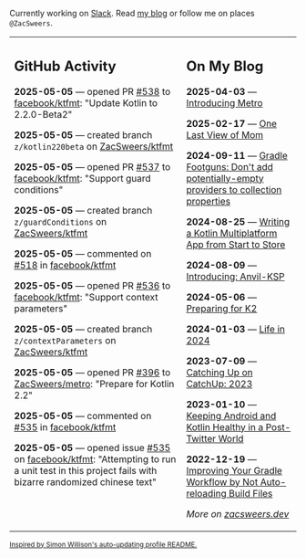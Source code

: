 Currently working on [Slack](https://slack.com/). Read [my blog](https://zacsweers.dev/) or follow me on places `@ZacSweers`.

<table><tr><td valign="top" width="60%">

## GitHub Activity
<!-- githubActivity starts -->
**2025-05-05** — opened PR [#538](https://github.com/facebook/ktfmt/pull/538) to [facebook/ktfmt](https://github.com/facebook/ktfmt): "Update Kotlin to 2.2.0-Beta2"

**2025-05-05** — created branch `z/kotlin220beta` on [ZacSweers/ktfmt](https://github.com/ZacSweers/ktfmt)

**2025-05-05** — opened PR [#537](https://github.com/facebook/ktfmt/pull/537) to [facebook/ktfmt](https://github.com/facebook/ktfmt): "Support guard conditions"

**2025-05-05** — created branch `z/guardConditions` on [ZacSweers/ktfmt](https://github.com/ZacSweers/ktfmt)

**2025-05-05** — commented on [#518](https://github.com/facebook/ktfmt/issues/518#issuecomment-2851985772) in [facebook/ktfmt](https://github.com/facebook/ktfmt)

**2025-05-05** — opened PR [#536](https://github.com/facebook/ktfmt/pull/536) to [facebook/ktfmt](https://github.com/facebook/ktfmt): "Support context parameters"

**2025-05-05** — created branch `z/contextParameters` on [ZacSweers/ktfmt](https://github.com/ZacSweers/ktfmt)

**2025-05-05** — opened PR [#396](https://github.com/ZacSweers/metro/pull/396) to [ZacSweers/metro](https://github.com/ZacSweers/metro): "Prepare for Kotlin 2.2"

**2025-05-05** — commented on [#535](https://github.com/facebook/ktfmt/issues/535#issuecomment-2851960557) in [facebook/ktfmt](https://github.com/facebook/ktfmt)

**2025-05-05** — opened issue [#535](https://github.com/facebook/ktfmt/issues/535) on [facebook/ktfmt](https://github.com/facebook/ktfmt): "Attempting to run a unit test in this project fails with bizarre randomized chinese text"
<!-- githubActivity ends -->
</td><td valign="top" width="40%">

## On My Blog
<!-- blog starts -->
**2025-04-03** — [Introducing Metro](https://www.zacsweers.dev/introducing-metro/)

**2025-02-17** — [One Last View of Mom](https://www.zacsweers.dev/one-last-view-of-mom/)

**2024-09-11** — [Gradle Footguns: Don't add potentially-empty providers to collection properties](https://www.zacsweers.dev/gradle-footgun-adding-empty-providers-to-collection-properties/)

**2024-08-25** — [Writing a Kotlin Multiplatform App from Start to Store](https://www.zacsweers.dev/writing-a-kotlin-multiplatform-app-from-start-to-store/)

**2024-08-09** — [Introducing: Anvil-KSP](https://www.zacsweers.dev/introducing-anvil-ksp/)

**2024-05-06** — [Preparing for K2](https://www.zacsweers.dev/preparing-for-k2/)

**2024-01-03** — [Life in 2024](https://www.zacsweers.dev/life-in-2024/)

**2023-07-09** — [Catching Up on CatchUp: 2023](https://www.zacsweers.dev/catching-up-on-catchup-2023/)

**2023-01-10** — [Keeping Android and Kotlin Healthy in a Post-Twitter World](https://www.zacsweers.dev/keeping-android-healthy/)

**2022-12-19** — [Improving Your Gradle Workflow by Not Auto-reloading Build Files](https://www.zacsweers.dev/improving-your-workflow-by-not-auto-reloading-build-files/)
<!-- blog ends -->
_More on [zacsweers.dev](https://zacsweers.dev/)_
</td></tr></table>

<sub><a href="https://simonwillison.net/2020/Jul/10/self-updating-profile-readme/">Inspired by Simon Willison's auto-updating profile README.</a></sub>